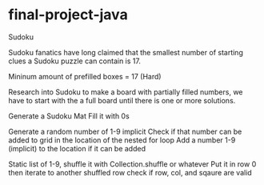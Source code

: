 # final-project-java

Sudoku 
 
Sudoku fanatics have long claimed that the smallest number of starting clues a Sudoku puzzle can contain is 17. 

Mininum amount of prefilled boxes = 17  (Hard)


Research into Sudoku to make a board with partially filled numbers, we have to start with the a full board until there is one or more solutions.

Generate a Sudoku Mat
Fill it with 0s

Generate a random number of 1-9 implicit
Check if that number can be added to grid in the location of the nested for loop
Add a number 1-9 (implicit) to the location if it can be added

Static list of 1-9, shuffle it with Collection.shuffle or whatever
Put it in row 0 then iterate to another shuffled row
    check if row, col, and sqaure are valid

